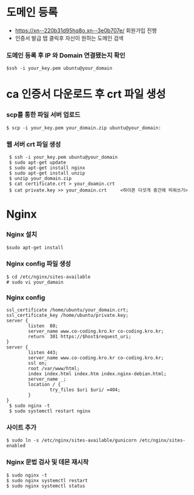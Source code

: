 # 도메인 등록
- https://xn--220b31d95hq8o.xn--3e0b707e/ 회원가입 진행
- 인증서 발급 탭 클릭후 자신이 원하는 도메인 검색
### 도메인 등록 후 IP 와 Domain 연결됐는지 확인
```
$ssh -i your_key.pem ubuntu@your_domain
```

# ca 인증서 다운로드 후 crt 파일 생성
### scp를 통한 파일 서버 업로드
```
$ scp -i your_key.pem your_domain.zip ubuntu@your_domain:
```
### 웹 서버 crt 파일 생성
```
 $ ssh -i your_key.pem ubuntu@your_domain
 $ sudo apt-get update
 $ sudo apt-get install nginx
 $ sudo apt-get install unzip
 $ unzip your_domain.zip
 $ cat certificate.crt > your_doamin.crt
 $ cat private.key >> your_domain.crt     <하이픈 다섯개 중간에 띄워쓰기>
```

# Nginx
### Nginx 설치
```
$sudo apt-get install
```

### Nginx config 파일 생성
```
$ cd /etc/nginx/sites-available
# sudo vi your_damain
```
### Nginx config
```
ssl_certificate /home/ubuntu/your_domain.crt;
ssl_certificate_key /home/ubuntu/private.key;
server {
        listen  80;
        server_name www.co-coding.kro.kr co-coding.kro.kr;
        return  301 https://$host$request_uri;
}
server {
        listen 443;
        server_name www.co-coding.kro.kr co-coding.kro.kr;
        ssl on;
        root /var/www/html;
        index index.html index.htm index.nginx-debian.html;
        server_name _;
        location / {
                try_files $uri $uri/ =404;
        }
}
 $ sudo nginx -t
 $ sudo systemctl restart nginx
 ```
 ### 사이트 추가
 ```
 $ sudo ln -s /etc/nginx/sites-available/gunicorn /etc/nginx/sites-enabled
 ```
 
 ### Nginx 문법 검사 및 데몬 재시작
 ```
 $ sudo nginx -t
 $ sudo nginx systemctl restart
 $ sudo nginx systemctl status
 ```
 
